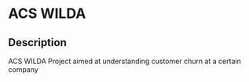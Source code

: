 # ACS WILDA

## Description
ACS WILDA Project aimed at understanding customer churn at a certain company
